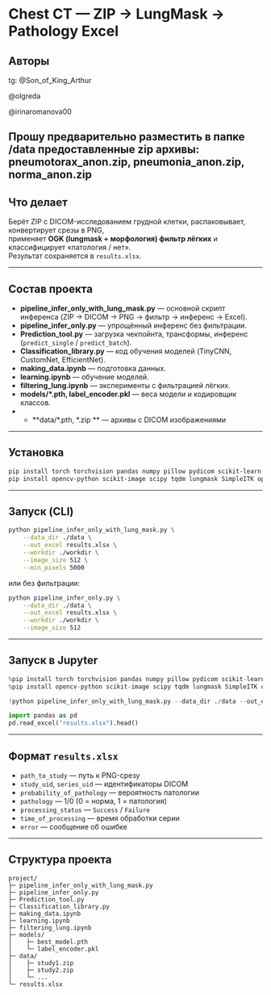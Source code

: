 # Chest CT — ZIP → LungMask → Pathology Excel

## Авторы
tg:
@Son_of_King_Arthur 

@olgreda 

@irinaromanova00 


## Прошу предварительно разместить в папке /data предоставленные zip архивы: pneumotorax_anon.zip,  pneumonia_anon.zip, norma_anon.zip

## Что делает
Берёт ZIP с DICOM-исследованием грудной клетки, распаковывает, конвертирует срезы в PNG,  
применяет **OGK (lungmask + морфология) фильтр лёгких** и классифицирует «патология / нет».  
Результат сохраняется в `results.xlsx`.  

---

## Состав проекта
- **pipeline_infer_only_with_lung_mask.py** — основной скрипт инференса (ZIP → DICOM → PNG → фильтр → инференс → Excel).  
- **pipeline_infer_only.py** — упрощённый инференс без фильтрации.  
- **Prediction_tool.py** — загрузка чекпойнта, трансформы, инференс (`predict_single` / `predict_batch`).  
- **Classification_library.py** — код обучения моделей (TinyCNN, CustomNet, EfficientNet).  
- **making_data.ipynb** — подготовка данных.  
- **learning.ipynb** — обучение моделей.  
- **filtering_lung.ipynb** — эксперименты с фильтрацией лёгких.  
- **models/*.pth, label_encoder.pkl** — веса модели и кодировщик классов.
- - **data/*.pth, *.zip ** — архивы с DICOM изображениями  

---

## Установка
```bash
pip install torch torchvision pandas numpy pillow pydicom scikit-learn matplotlib
pip install opencv-python scikit-image scipy tqdm lungmask SimpleITK openpyxl
```

---

## Запуск (CLI)

```bash
python pipeline_infer_only_with_lung_mask.py \
    --data_dir ./data \
    --out_excel results.xlsx \
    --workdir ./workdir \
    --image_size 512 \
    --min_pixels 5000
```

или без фильтрации:

```bash
python pipeline_infer_only.py \
    --data_dir ./data \
    --out_excel results.xlsx \
    --workdir ./workdir \
    --image_size 512
```

---

## Запуск в Jupyter

```python
%pip install torch torchvision pandas numpy pillow pydicom scikit-learn matplotlib
%pip install opencv-python scikit-image scipy tqdm lungmask SimpleITK openpyxl

!python pipeline_infer_only_with_lung_mask.py --data_dir ./data --out_excel results.xlsx --workdir ./workdir --image_size 512

import pandas as pd
pd.read_excel("results.xlsx").head()
```

---

## Формат `results.xlsx`

* `path_to_study` — путь к PNG-срезу  
* `study_uid`, `series_uid` — идентификаторы DICOM  
* `probability_of_pathology` — вероятность патологии  
* `pathology` — 1/0 (0 = норма, 1 = патология)  
* `processing_status` — `Success` / `Failure`  
* `time_of_processing` — время обработки серии  
* `error` — сообщение об ошибке  

---

## Структура проекта

```
project/
├─ pipeline_infer_only_with_lung_mask.py
├─ pipeline_infer_only.py
├─ Prediction_tool.py
├─ Classification_library.py
├─ making_data.ipynb
├─ learning.ipynb
├─ filtering_lung.ipynb
├─ models/
│    ├─ best_model.pth
│    └─ label_encoder.pkl
├─ data/
│    ├─ study1.zip
│    ├─ study2.zip
│    └─ ...
└─ results.xlsx
```
